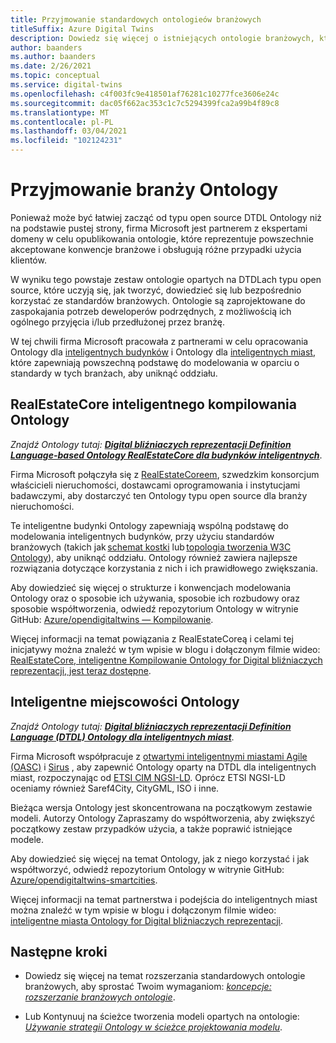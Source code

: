 ```yaml
---
title: Przyjmowanie standardowych ontologieów branżowych
titleSuffix: Azure Digital Twins
description: Dowiedz się więcej o istniejących ontologie branżowych, które można przyjąć na potrzeby usługi Azure Digital bliźniaczych reprezentacji
author: baanders
ms.author: baanders
ms.date: 2/26/2021
ms.topic: conceptual
ms.service: digital-twins
ms.openlocfilehash: c4f003fc9e418501af76281c10277fce3606e24c
ms.sourcegitcommit: dac05f662ac353c1c7c5294399fca2a99b4f89c8
ms.translationtype: MT
ms.contentlocale: pl-PL
ms.lasthandoff: 03/04/2021
ms.locfileid: "102124231"
---
```

# <a name="adopting-an-industry-ontology"></a>Przyjmowanie branży Ontology

Ponieważ może być łatwiej zacząć od typu open source DTDL Ontology niż na podstawie pustej strony, firma Microsoft jest partnerem z ekspertami domeny w celu opublikowania ontologie, które reprezentuje powszechnie akceptowane konwencje branżowe i obsługują różne przypadki użycia klientów. 

W wyniku tego powstaje zestaw ontologie opartych na DTDLach typu open source, które uczyją się, jak tworzyć, dowiedzieć się lub bezpośrednio korzystać ze standardów branżowych. Ontologie są zaprojektowane do zaspokajania potrzeb deweloperów podrzędnych, z możliwością ich ogólnego przyjęcia i/lub przedłużonej przez branżę.

W tej chwili firma Microsoft pracowała z partnerami w celu opracowania Ontology dla [inteligentnych budynków](#realestatecore-smart-building-ontology) i Ontology dla [inteligentnych miast](#smart-cities-ontology), które zapewniają powszechną podstawę do modelowania w oparciu o standardy w tych branżach, aby uniknąć oddziału. 

## <a name="realestatecore-smart-building-ontology"></a>RealEstateCore inteligentnego kompilowania Ontology

*Znajdź Ontology tutaj: [**Digital bliźniaczych reprezentacji Definition Language-based Ontology RealEstateCore dla budynków inteligentnych**](https://github.com/Azure/opendigitaltwins-building)*.

Firma Microsoft połączyła się z [RealEstateCoreem](https://www.realestatecore.io/), szwedzkim konsorcjum właścicieli nieruchomości, dostawcami oprogramowania i instytucjami badawczymi, aby dostarczyć ten Ontology typu open source dla branży nieruchomości.

Te inteligentne budynki Ontology zapewniają wspólną podstawę do modelowania inteligentnych budynków, przy użyciu standardów branżowych (takich jak [schemat kostki](https://brickschema.org/ontology/) lub [topologia tworzenia W3C Ontology](https://w3c-lbd-cg.github.io/bot/index.html)), aby uniknąć oddziału. Ontology również zawiera najlepsze rozwiązania dotyczące korzystania z nich i ich prawidłowego zwiększania. 

Aby dowiedzieć się więcej o strukturze i konwencjach modelowania Ontology oraz o sposobie ich używania, sposobie ich rozbudowy oraz sposobie współtworzenia, odwiedź repozytorium Ontology w witrynie GitHub: [Azure/opendigitaltwins — Kompilowanie](https://github.com/Azure/opendigitaltwins-building). 

Więcej informacji na temat powiązania z RealEstateCoreą i celami tej inicjatywy można znaleźć w tym wpisie w blogu i dołączonym filmie wideo: [RealEstateCore, inteligentne Kompilowanie Ontology for Digital bliźniaczych reprezentacji, jest teraz dostępne](https://techcommunity.microsoft.com/t5/internet-of-things/realestatecore-a-smart-building-ontology-for-digital-twins-is/ba-p/1914794).

## <a name="smart-cities-ontology"></a>Inteligentne miejscowości Ontology

*Znajdź Ontology tutaj: [**Digital bliźniaczych reprezentacji Definition Language (DTDL) Ontology dla inteligentnych miast**](https://github.com/Azure/opendigitaltwins-smartcities)*.

Firma Microsoft współpracuje z [otwartymi inteligentnymi miastami Agile (OASC)](https://oascities.org/) i [Sirus](https://sirus.be/) , aby zapewnić Ontology oparty na DTDL dla inteligentnych miast, rozpoczynając od [ETSI CIM NGSI-LD](https://www.etsi.org/committee/cim). Oprócz ETSI NGSI-LD oceniamy również Saref4City, CityGML, ISO i inne.

Bieżąca wersja Ontology jest skoncentrowana na początkowym zestawie modeli. Autorzy Ontology Zapraszamy do współtworzenia, aby zwiększyć początkowy zestaw przypadków użycia, a także poprawić istniejące modele. 

Aby dowiedzieć się więcej na temat Ontology, jak z niego korzystać i jak współtworzyć, odwiedź repozytorium Ontology w witrynie GitHub: [Azure/opendigitaltwins-smartcities](https://github.com/Azure/opendigitaltwins-smartcities). 

Więcej informacji na temat partnerstwa i podejścia do inteligentnych miast można znaleźć w tym wpisie w blogu i dołączonym filmie wideo: [inteligentne miasta Ontology for Digital bliźniaczych reprezentacji](https://techcommunity.microsoft.com/t5/internet-of-things/smart-cities-ontology-for-digital-twins/ba-p/2166585).

## <a name="next-steps"></a>Następne kroki

* Dowiedz się więcej na temat rozszerzania standardowych ontologie branżowych, aby sprostać Twoim wymaganiom: [*koncepcje: rozszerzanie branżowych ontologie*](concepts-ontologies-extend.md).

* Lub Kontynuuj na ścieżce tworzenia modeli opartych na ontologie: [*Używanie strategii Ontology w ścieżce projektowania modelu*](concepts-ontologies.md#using-ontology-strategies-in-a-model-development-path).